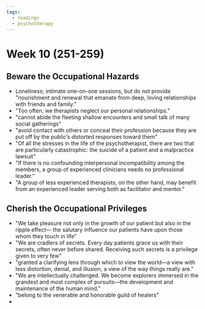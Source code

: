 ```yaml
---
tags:
  - readings
  - psychotherapy
---
```


# Week 10 (251-259)
## Beware the Occupational Hazards
- Loneliness; intimate one-on-one sessions, but do not provide "nourishment and renewal that emanate from deep, loving relationships with friends and family."
- "Too often, we therapists neglect our personal relationships."
- "cannot abide the fleeting shallow encounters and small talk of many social gatherings"
- "avoid contact with others or conceal their profession because they are put off by the public’s distorted responses toward them"
- "Of all the stresses in the life of the psychotherapist, there are two that are particularly catastrophic: the suicide of a patient and a malpractice lawsuit"
- "If there is no confounding interpersonal incompatibility among the members, a group of experienced clinicians needs no professional leader."
- "A group of less experienced therapists, on the other hand, may benefit from an experienced leader serving both as facilitator and mentor."
## Cherish the Occupational Privileges
- "We take pleasure not only in the growth of our patient but also in the ripple effect— the salutary influence our patients have upon those whom they touch in life"
- "We are cradlers of secrets. Every day patients grace us with their secrets, often never before shared. Receiving such secrets is a privilege given to very few"
- "granted a clarifying lens through which to view the world—a view with less distortion, denial, and illusion, a view of the way things really are."
- "We are intellectually challenged. We become explorers immersed in the grandest and most complex of pursuits—the development and maintenance of the human mind."
- "belong to the venerable and honorable guild of healers"
- 